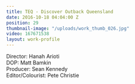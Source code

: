 ```yaml
---
title: TEQ - Discover Outback Queensland
date: 2016-10-18 04:04:00 Z
position: 29
thumbnail-image: "/uploads/work_thumb_026.jpg"
video: 167671538
layout: work-profile
---
```


Director: Hanah Arioti<br>
DOP: Matt Bamkin<br>
Producer: Sean Kennedy <br>
Editor/Colourist: Pete Christie<br>